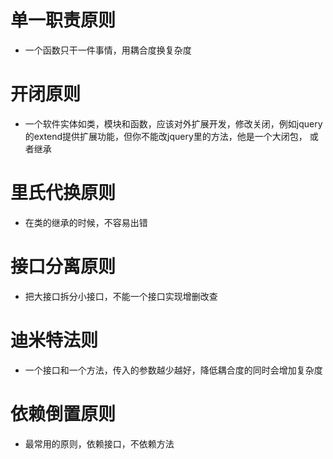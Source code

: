 # 单一职责原则
- 一个函数只干一件事情，用耦合度换复杂度

# 开闭原则
- 一个软件实体如类，模块和函数，应该对外扩展开发，修改关闭，例如jquery的extend提供扩展功能，但你不能改jquery里的方法，他是一个大闭包， 或者继承

# 里氏代换原则
- 在类的继承的时候，不容易出错

# 接口分离原则
- 把大接口拆分小接口，不能一个接口实现增删改查

# 迪米特法则
- 一个接口和一个方法，传入的参数越少越好，降低耦合度的同时会增加复杂度

# 依赖倒置原则
- 最常用的原则，依赖接口，不依赖方法
